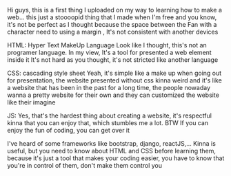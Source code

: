 Hi guys, this is a first thing I uploaded on my way to learning how to make a web...
this just a stoooopid thing that I made when I'm free and you know, it's not be perfect as I thought because the space between the Fan with a character need to using a margin , It's not consistent with another devices

HTML: Hyper Text MakeUp Language
Look like I thought, this's not an programer language. In my view, It's a tool for presented a web element inside it
It's not hard as you thought, it's not stricted like another language

CSS: cascading style sheet
Yeah, it's simple like a make up when going out for presentation, the website presented without css kinna weird and it's like a website that has been in the past for a long time, the people nowaday wanna a pretty website for their own and they can customized the website like their imagine

JS: Yes, that's the hardest thing about creating a website, it's respectful kinna that you can enjoy that, which stumbles me a lot. BTW If you can enjoy the fun of coding, you can get over it

I've heard of some frameworks like bootstrap, django, reactJS,... Kinna is useful, but you need to know about HTML and CSS before learning them, because it's just a tool that makes your coding easier, you have to know that you're in control of them, don't make them control you 
